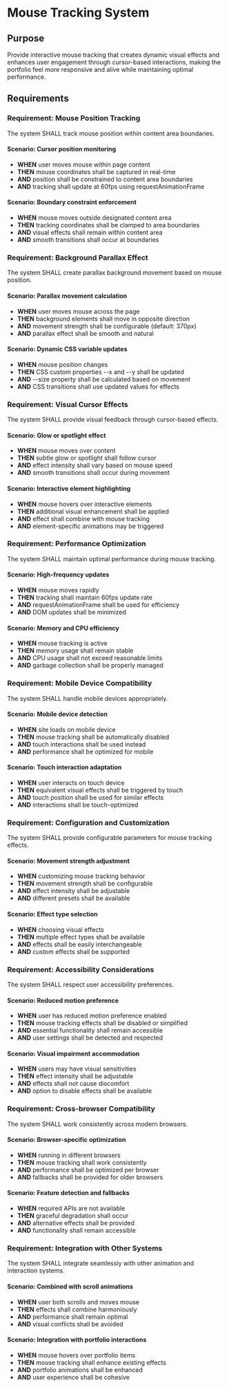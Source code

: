 # Mouse Tracking System

## Purpose

Provide interactive mouse tracking that creates dynamic visual effects and enhances user engagement through cursor-based interactions, making the portfolio feel more responsive and alive while maintaining optimal performance.

## Requirements

### Requirement: Mouse Position Tracking
The system SHALL track mouse position within content area boundaries.

#### Scenario: Cursor position monitoring
- **WHEN** user moves mouse within page content
- **THEN** mouse coordinates shall be captured in real-time
- **AND** position shall be constrained to content area boundaries
- **AND** tracking shall update at 60fps using requestAnimationFrame

#### Scenario: Boundary constraint enforcement
- **WHEN** mouse moves outside designated content area
- **THEN** tracking coordinates shall be clamped to area boundaries
- **AND** visual effects shall remain within content area
- **AND** smooth transitions shall occur at boundaries

### Requirement: Background Parallax Effect
The system SHALL create parallax background movement based on mouse position.

#### Scenario: Parallax movement calculation
- **WHEN** user moves mouse across the page
- **THEN** background elements shall move in opposite direction
- **AND** movement strength shall be configurable (default: 370px)
- **AND** parallax effect shall be smooth and natural

#### Scenario: Dynamic CSS variable updates
- **WHEN** mouse position changes
- **THEN** CSS custom properties --x and --y shall be updated
- **AND** --size property shall be calculated based on movement
- **AND** CSS transitions shall use updated values for effects

### Requirement: Visual Cursor Effects
The system SHALL provide visual feedback through cursor-based effects.

#### Scenario: Glow or spotlight effect
- **WHEN** mouse moves over content
- **THEN** subtle glow or spotlight shall follow cursor
- **AND** effect intensity shall vary based on mouse speed
- **AND** smooth transitions shall occur during movement

#### Scenario: Interactive element highlighting
- **WHEN** mouse hovers over interactive elements
- **THEN** additional visual enhancement shall be applied
- **AND** effect shall combine with mouse tracking
- **AND** element-specific animations may be triggered

### Requirement: Performance Optimization
The system SHALL maintain optimal performance during mouse tracking.

#### Scenario: High-frequency updates
- **WHEN** mouse moves rapidly
- **THEN** tracking shall maintain 60fps update rate
- **AND** requestAnimationFrame shall be used for efficiency
- **AND** DOM updates shall be minimized

#### Scenario: Memory and CPU efficiency
- **WHEN** mouse tracking is active
- **THEN** memory usage shall remain stable
- **AND** CPU usage shall not exceed reasonable limits
- **AND** garbage collection shall be properly managed

### Requirement: Mobile Device Compatibility
The system SHALL handle mobile devices appropriately.

#### Scenario: Mobile device detection
- **WHEN** site loads on mobile device
- **THEN** mouse tracking shall be automatically disabled
- **AND** touch interactions shall be used instead
- **AND** performance shall be optimized for mobile

#### Scenario: Touch interaction adaptation
- **WHEN** user interacts on touch device
- **THEN** equivalent visual effects shall be triggered by touch
- **AND** touch position shall be used for similar effects
- **AND** interactions shall be touch-optimized

### Requirement: Configuration and Customization
The system SHALL provide configurable parameters for mouse tracking effects.

#### Scenario: Movement strength adjustment
- **WHEN** customizing mouse tracking behavior
- **THEN** movement strength shall be configurable
- **AND** effect intensity shall be adjustable
- **AND** different presets shall be available

#### Scenario: Effect type selection
- **WHEN** choosing visual effects
- **THEN** multiple effect types shall be available
- **AND** effects shall be easily interchangeable
- **AND** custom effects shall be supported

### Requirement: Accessibility Considerations
The system SHALL respect user accessibility preferences.

#### Scenario: Reduced motion preference
- **WHEN** user has reduced motion preference enabled
- **THEN** mouse tracking effects shall be disabled or simplified
- **AND** essential functionality shall remain accessible
- **AND** user settings shall be detected and respected

#### Scenario: Visual impairment accommodation
- **WHEN** users may have visual sensitivities
- **THEN** effect intensity shall be adjustable
- **AND** effects shall not cause discomfort
- **AND** option to disable effects shall be available

### Requirement: Cross-browser Compatibility
The system SHALL work consistently across modern browsers.

#### Scenario: Browser-specific optimization
- **WHEN** running in different browsers
- **THEN** mouse tracking shall work consistently
- **AND** performance shall be optimized per browser
- **AND** fallbacks shall be provided for older browsers

#### Scenario: Feature detection and fallbacks
- **WHEN** required APIs are not available
- **THEN** graceful degradation shall occur
- **AND** alternative effects shall be provided
- **AND** functionality shall remain accessible

### Requirement: Integration with Other Systems
The system SHALL integrate seamlessly with other animation and interaction systems.

#### Scenario: Combined with scroll animations
- **WHEN** user both scrolls and moves mouse
- **THEN** effects shall combine harmoniously
- **AND** performance shall remain optimal
- **AND** visual conflicts shall be avoided

#### Scenario: Integration with portfolio interactions
- **WHEN** mouse hovers over portfolio items
- **THEN** mouse tracking shall enhance existing effects
- **AND** portfolio animations shall be enhanced
- **AND** user experience shall be cohesive